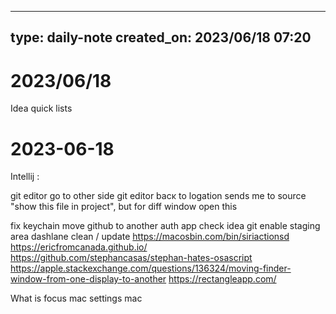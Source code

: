 ***

type: daily-note
created\_on: 2023/06/18 07:20
-----------------------------

# 2023/06/18

Idea quick lists

# 2023-06-18

Intellij
:

git editor go to other side
git editor bacĸ to logation sends me to source
"show this file in project", but for diff window open this

fix keychain
move github to another auth app
check idea git enable staging area
dashlane clean / update
https://macosbin.com/bin/siriactionsd
https://ericfromcanada.github.io/
https://github.com/stephancasas/stephan-hates-osascript
https://apple.stackexchange.com/questions/136324/moving-finder-window-from-one-display-to-another
https://rectangleapp.com/

What is focus mac settings mac 